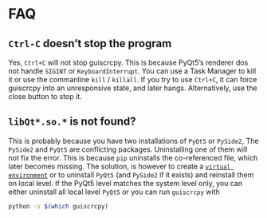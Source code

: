 # FAQ

## `Ctrl-C` doesn’t stop the program

Yes, `Ctrl+C` will not stop guiscrcpy. This is because PyQt5’s renderer dos not handle `SIGINT` or `KeyboardInterrupt`. You can use a Task Manager to kill it or use the commanline `kill` / `killall`. If you try to use `Ctrl+C`, it can force guiscrcpy into an unresponsive state, and later hangs. Alternatively, use the close button to stop it.

## `libQt*.so.*` is not found?

This is probably because you have two installations of `PyQt5` or `PySide2`, The `PySide2` and `PyQt5` are conflicting packages. Uninstalling one of them will not fix the error. This is because `pip` uninstalls the co-referenced file, which later becomes missing. The solution, is however to create a [`virtual environment`](https://google/search?q=python+virtual+environment) or to uninstall `PyQt5` (and `PySide2` if it exists) and reinstall them on local level. If the PyQt5 level matches the system level only, you can either uninstall all local level `PyQt5` or you can run `guiscrcpy` with

```bash
python -s $(which guiscrcpy)
```



